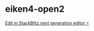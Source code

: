 # eiken4-open2

[Edit in StackBlitz next generation editor ⚡️](https://stackblitz.com/~/github.com/hama117/eiken4-open2)